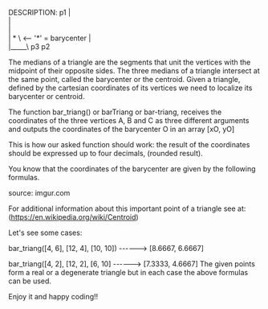 DESCRIPTION:
              p1
              |\
              | \
              |  \
              | * \ <-- '*' = barycenter 
              |    \
              |_____\ 
            p3         p2
                      
  
The medians of a triangle are the segments that unit the vertices with the midpoint of their opposite sides. The three medians of a triangle intersect at the same point, called the barycenter or the centroid. Given a triangle, defined by the cartesian coordinates of its vertices we need to localize its barycenter or centroid.

The function bar_triang() or barTriang or bar-triang, receives the coordinates of the three vertices A, B and C  as three different arguments and outputs the coordinates of the barycenter O in an array [xO, yO]

This is how our asked function should work: the result of the coordinates should be expressed up to four decimals, (rounded result).

You know that the coordinates of the barycenter are given by the following formulas.

source: imgur.com

For additional information about this important point of a triangle see at: (https://en.wikipedia.org/wiki/Centroid)

Let's see some cases:

bar_triang([4, 6], [12, 4], [10, 10]) ------> [8.6667, 6.6667]

bar_triang([4, 2], [12, 2], [6, 10] ------> [7.3333, 4.6667]
The given points form a real or a degenerate triangle but in each case the above formulas can be used.

Enjoy it and happy coding!!
